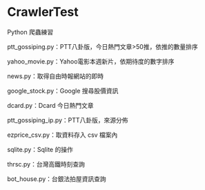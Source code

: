 # CrawlerTest
Python 爬蟲練習

ptt_gossiping.py：PTT八卦版，今日熱門文章>50推，依推的數量排序

yahoo_movie.py：Yahoo電影本週新片，依期待度的數字排序

news.py：取得自由時報網站的即時

google_stock.py：Google 搜尋股價資訊

dcard.py：Dcard 今日熱門文章

ptt_gossiping_ip.py：PTT八卦版，來源分佈

ezprice_csv.py：取資料存入 csv 檔案內

sqlite.py：Sqlite 的操作

thrsc.py：台灣高鐵時刻查詢

bot_house.py：台銀法拍屋資訊查詢